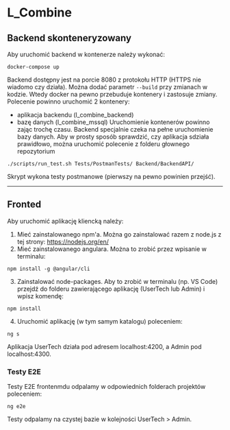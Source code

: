 # L_Combine

## Backend skonteneryzowany

Aby uruchomić backend w kontenerze należy wykonać:

```
docker-compose up
```
Backend dostępny jest na porcie 8080 z protokołu HTTP (HTTPS nie wiadomo czy działa).
Można dodać parametr `--build` przy zmianach w kodzie. Wtedy docker na pewno przebuduje kontenery i zastosuje zmiany.
Polecenie powinno uruchomić 2 kontenery:
- aplikacja backendu (l_combine_backend)
- bazę danych (l_combine_mssql)
Uruchomienie kontenerów powinno zając trochę czasu. Backend specjalnie czeka na pełne uruchomienie bazy danych.
Aby w prosty sposób sprawdzić, czy aplikacja sdziała prawidłowo, można uruchomić polecenie z folderu głownego repozytorium
```
./scripts/run_test.sh Tests/PostmanTests/ Backend/BackendAPI/
```
Skrypt wykona testy postmanowe (pierwszy na pewno powinien przejść).

---

## Fronted

Aby uruchomić aplikację kliencką należy:
 
1. Mieć zainstalowanego npm'a. Można go zainstalować razem z node.js z tej strony: https://nodejs.org/en/
2. Mieć zainstalowanego angulara. Można to zrobić przez wpisanie w terminalu: 
```
npm install -g @angular/cli
```
3. Zainstalować node-packages. Aby to zrobić w terminalu (np. VS Code) przejdź do folderu zawierającego aplikację (UserTech lub Admin) i wpisz komendę: 
```
npm install
```
4. Uruchomić aplikację (w tym samym katalogu) poleceniem: 
```
ng s 
```

Aplikacja UserTech działa pod adresem localhost:4200, a Admin pod localhost:4300.

### Testy E2E

Testy E2E frontenmdu odpalamy w odpowiednich folderach projektów poleceniem:
```
ng e2e 
```
Testy odpalamy na czystej bazie w kolejności UserTech > Admin.
